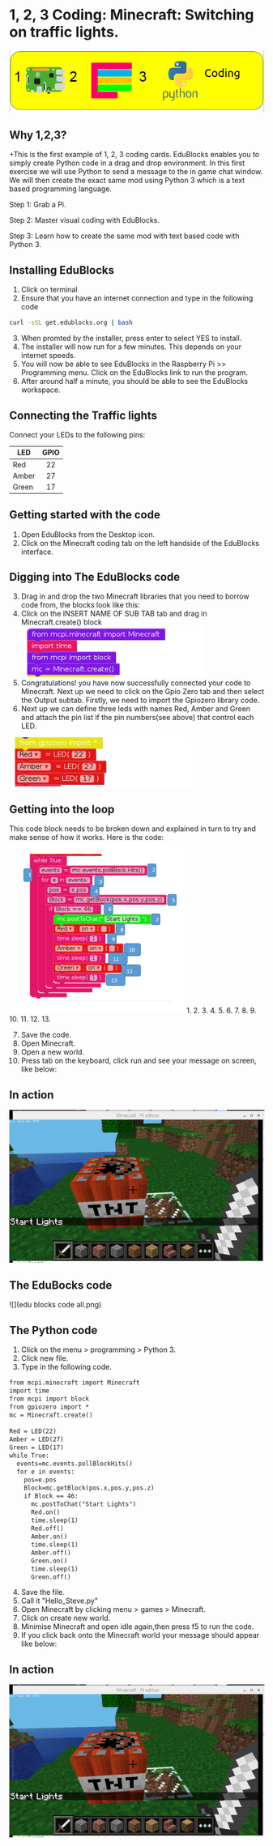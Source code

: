 # 1, 2, 3 Coding: Minecraft: Switching on traffic lights.
![](123cc2.png)

## Why 1,2,3?

+This is the first example of 1, 2, 3 coding cards. EduBlocks enables you to simply create Python code in a drag and drop environment. In this first exercise we will use Python to send a message to the in game chat window. We will then create the exact same mod using Python 3 which is a text based programming language. 

Step 1: Grab a Pi.

Step 2: Master visual coding with EduBlocks.

Step 3: Learn how to create the same mod with text based code with Python 3.

## Installing EduBlocks
1. Click on terminal
2. Ensure that you have an internet connection and type in the following code

```bash
curl -sSL get.edublocks.org | bash
```
3. When promted by the installer, press enter to select YES to install.
4. The installer will now run for a few minutes. This depends on your internet speeds.
5. You will now be able to see EduBlocks in the Raspberry Pi >> Programming menu. Click on the EduBlocks link to run the program.
6. After around half a minute, you should be able to see the EduBlocks workspace.

## Connecting the Traffic lights
Connect your LEDs to the following pins:

| LED       | GPIO  |
| --------- | :------: |
| Red       | 22       |
| Amber     | 27       |
| Green     | 17       |

## Getting started with the code

1. Open EduBlocks from the Desktop icon.
2. Click on the Minecraft coding tab on the left handside of the EduBlocks interface.

## Digging into The EduBlocks code

3. Drag in and drop the two Minecraft libraries that you need to borrow code from, the blocks look like this:
4. Click on the INSERT NAME OF SUB TAB tab and drag in Minecraft.create() block
![](1.png)
5. Congratulations!  you have now successfully connected your code to Minecraft. Next up we need to click on the Gpio Zero tab and then select the Output subtab. Firstly, we need to import the Gpiozero library code. 
6. Next up we can define three leds with names Red, Amber and Green and attach the pin list if the pin numbers(see above) that control each LED.

![](2.png)

## Getting into the loop
This code block needs to be broken down and explained in turn to try and make sense of how it works. Here is the code:
![](3.png)
1.
2.
3. 
4. 
5. 
6. 
7. 
8. 
9. 
10. 
11.
12. 
13. 


7. Save the code.
7. Open Minecraft.
8. Open a new world.
9. Press tab on the keyboard, click run and see your message on screen, like below:

## In action
![](output.png)

## The EduBocks code

![](edu blocks code all.png)

## The Python code
1. Click on the menu > programming > Python 3.
2. Click new file.
3. Type in the following code.
```
from mcpi.minecraft import Minecraft
import time
from mcpi import block
from gpiozero import *
mc = Minecraft.create()

Red = LED(22)
Amber = LED(27)
Green = LED(17)
while True:
  events=mc.events.pollBlockHits()
  for e in events:
    pos=e.pos
    Block=mc.getBlock(pos.x,pos.y,pos.z)
    if Block == 46:
      mc.postToChat("Start Lights")
      Red.on()
      time.sleep(1)
      Red.off()
      Amber.on()
      time.sleep(1)
      Amber.off()
      Green.on()
      time.sleep(1)
      Green.off()
```
4. Save the file.
5. Call it "Hello_Steve.py"
6. Open Minecraft by clicking menu > games > Minecraft. 
7. Click on create new world.
6. Minimise Minecraft and open idle again,then press f5 to run the code.
7. If you click back onto the Minecraft world your message should appear like below:

## In action
![](output.png)
